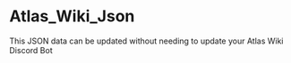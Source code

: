 # Atlas_Wiki_Json
This JSON data can be updated without needing to update your Atlas Wiki Discord Bot
